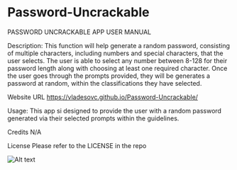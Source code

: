 # Password-Uncrackable

PASSWORD UNCRACKABLE APP USER MANUAL

Description:
This function will help generate a random password, consisting of multiple characters, including numbers and special characters, that the user selects. The user is able to select any number between 8-128 for their password length along with choosing at least one required character. Once the user goes through the prompts provided, they will be generates a password at random, within the classifications they have selected.

Website URL
https://vladesovc.github.io/Password-Uncrackable/

Usage:
This app si designed to provide the user with a random password generated via their selected prompts within the guidelines.

Credits
N/A

License
Please refer to the LICENSE in the repo

![Alt text](image.png)